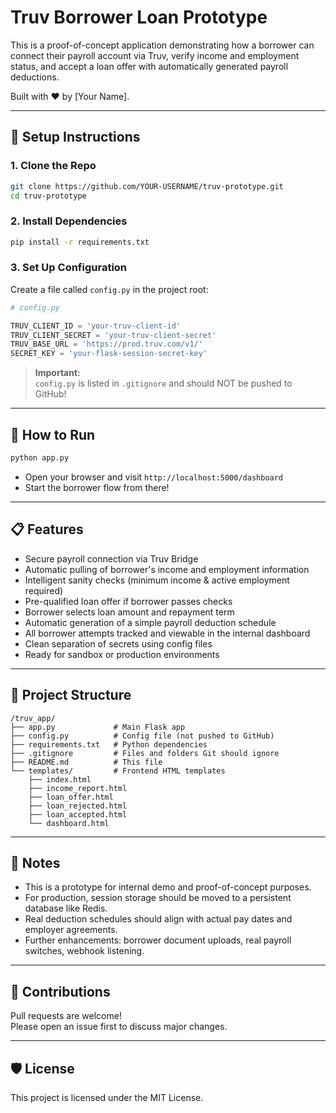 # Truv Borrower Loan Prototype

This is a proof-of-concept application demonstrating how a borrower can connect their payroll account via Truv, verify income and employment status, and accept a loan offer with automatically generated payroll deductions.

Built with ❤️ by [Your Name].

---

## 🚀 Setup Instructions

### 1. Clone the Repo

```bash
git clone https://github.com/YOUR-USERNAME/truv-prototype.git
cd truv-prototype
```

### 2. Install Dependencies

```bash
pip install -r requirements.txt
```

### 3. Set Up Configuration

Create a file called `config.py` in the project root:

```python
# config.py

TRUV_CLIENT_ID = 'your-truv-client-id'
TRUV_CLIENT_SECRET = 'your-truv-client-secret'
TRUV_BASE_URL = 'https://prod.truv.com/v1/'
SECRET_KEY = 'your-flask-session-secret-key'
```

> **Important:**  
> `config.py` is listed in `.gitignore` and should NOT be pushed to GitHub!

---

## 🏁 How to Run

```bash
python app.py
```

- Open your browser and visit `http://localhost:5000/dashboard`
- Start the borrower flow from there!

---

## 📋 Features

- Secure payroll connection via Truv Bridge
- Automatic pulling of borrower's income and employment information
- Intelligent sanity checks (minimum income & active employment required)
- Pre-qualified loan offer if borrower passes checks
- Borrower selects loan amount and repayment term
- Automatic generation of a simple payroll deduction schedule
- All borrower attempts tracked and viewable in the internal dashboard
- Clean separation of secrets using config files
- Ready for sandbox or production environments

---

## 📂 Project Structure

```
/truv_app/
├── app.py             # Main Flask app
├── config.py          # Config file (not pushed to GitHub)
├── requirements.txt   # Python dependencies
├── .gitignore         # Files and folders Git should ignore
├── README.md          # This file
└── templates/         # Frontend HTML templates
    ├── index.html
    ├── income_report.html
    ├── loan_offer.html
    ├── loan_rejected.html
    ├── loan_accepted.html
    └── dashboard.html
```

---

## 🧠 Notes

- This is a prototype for internal demo and proof-of-concept purposes.
- For production, session storage should be moved to a persistent database like Redis.
- Real deduction schedules should align with actual pay dates and employer agreements.
- Further enhancements: borrower document uploads, real payroll switches, webhook listening.

---

## 🤝 Contributions

Pull requests are welcome!  
Please open an issue first to discuss major changes.

---

## 🛡️ License

This project is licensed under the MIT License.
